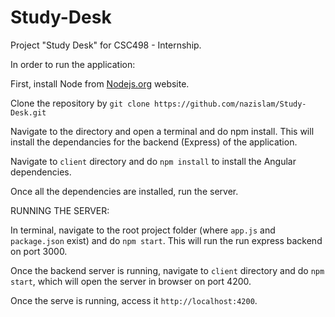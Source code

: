 # Study-Desk

Project "Study Desk" for CSC498 - Internship.

In order to run the application:

First, install Node from [Nodejs.org](http://nodejs.org) website.

Clone the repository by `git clone https://github.com/nazislam/Study-Desk.git`

Navigate to the directory and open a terminal and do npm install. This will install the dependancies for the backend (Express) of the application.

Navigate to `client` directory and do `npm install` to install the Angular dependencies.

Once all the dependencies are installed, run the server.

RUNNING THE SERVER:

In terminal, navigate to the root project folder (where `app.js` and `package.json` exist) and do `npm start`. This will run the run express backend on port 3000. 

Once the backend server is running, navigate to `client` directory and do `npm start`, which will open the server in browser on port 4200.


Once the serve is running, access it `http://localhost:4200`.